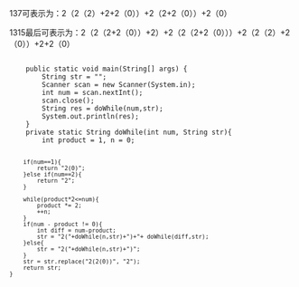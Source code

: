 <p>137可表示为：2（2（2）+2+2（0））+2（2+2（0））+2（0）
<p>1315最后可表示为：2（2（2+2（0））+2）+2（2（2+2（0）））+2（2（2）+2（0））+2+2（0）
<pre><code>
    public static void main(String[] args) {
        String str = "";
        Scanner scan = new Scanner(System.in);
        int num = scan.nextInt();
        scan.close();
        String res = doWhile(num,str);
        System.out.println(res);
    }
    private static String doWhile(int num, String str){
        int product = 1, n = 0;

        if(num==1){
            return "2(0)";
        }else if(num==2){
            return "2";
        }

        while(product*2<=num){
            product *= 2;
            ++n;
        }
        if(num - product != 0){
            int diff = num-product;
            str = "2("+doWhile(n,str)+")+"+ doWhile(diff,str); 
        }else{
            str = "2("+doWhile(n,str)+")";
        }
        str = str.replace("2(2(0))", "2");
        return str;
    }
</code></pre>